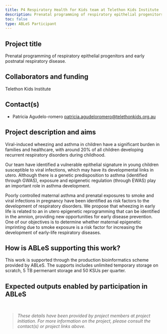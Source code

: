 ```yaml
---
title: P4 Respiratory Health for Kids team at Telethon Kids Institute
description: Prenatal programming of respiratory epithelial progenitors and early postnatal respiratory disease.
toc: false
type: ABLeS Participant
---
```


## Project title
Prenatal programming of respiratory epithelial progenitors and early postnatal respiratory disease.

## Collaborators and funding

Telethon Kids Institute


## Contact(s)

- Patricia Agudelo-romero <patricia.agudeloromero@telethonkids.org.au>


## Project description and aims

Viral-induced wheezing and asthma in children have a significant burden in families and healthcare, with around 20% of all children developing recurrent respiratory disorders during childhood. 

Our team have identified a vulnerable epithelial signature in young children susceptible to viral infections, which may have its developmental links in utero. Although there is a genetic predisposition to asthma (identified through GWAS), exposure and epigenetic regulation (through EWAS) play an important role in asthma development. 

Poorly controlled maternal asthma and prenatal exposures to smoke and viral infections in pregnancy have been identified as risk factors to the development of respiratory disorders. We propose that wheezing in early life is related to an in utero epigenetic reprogramming that can be identified in the amnion, providing new opportunities for early disease prevention. One of our objectives is to determine whether maternal epigenetic imprinting due to smoke exposure is a risk factor for increasing the development of early-life respiratory diseases.

## How is ABLeS supporting this work?
This work is supported through the production bioinformatics scheme provided by ABLeS. The supports includes unlimited temporary storage on scratch, 5 TB permenant storage  and 50 KSUs per quarter.

## Expected outputs enabled by participation in ABLeS

<br/>

> *These details have been provided by project members at project initiation. For more information on the project, please consult the contact(s) or project links above.*
